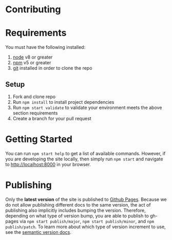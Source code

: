 # Contributing

# Requirements
You must have the following installed:
1. [node](https://nodejs.org/en/) v8 or greater
1. [npm](https://www.npmjs.com/) v5 or greater
1. [git](https://git-scm.com/) installed in order to clone the repo

## Setup
1. Fork and clone repo
1. Run `npm install` to install project dependencies
1. Run `npm start validate` to validate your environment meets the above section requirements
1. Create a branch for your pull request

# Getting Started
You can run `npm start help` to get a list of available commands. However, if you are developing the site locally, then simply run `npm start` and navigate to [http://localhost:8000](http://localhost:8000) in your browser.

# Publishing
Only the **latest version** of the site is published to [Github Pages](https://pages.github.com/). Because we do not allow publishing different docs to the same version, the act of publishing also implicitly includes bumping the version. Therefore, depending on what type of version bump, you are able to publish to gh-pages via `npm start publish/major`, `npm start publish/minor`, and `npm publish/patch`. To learn more about which type of version increment to use, see the [semantic version docs](http://semver.org/).
